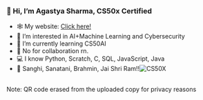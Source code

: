 
### 👋 Hi, I’m Agastya Sharma, CS50x Certified
- 🕸️ My website: <a href="https://sites.google.com/view/agastya5663/">Click here!</a>
- 👀 I’m interested in AI+Machine Learning and Cybersecurity
- 🌱 I’m currently learning CS50AI
- 💞️ No for collaboration rn.
- 💻 I know Python, Scratch, C, SQL, JavaScript, Java
- 🧡 Sanghi, Sanatani, Brahmin, Jai Shri Ram!!![CS50X](https://user-images.githubusercontent.com/83625567/165346712-9f252542-4b93-4441-a8de-e00841987adb.png)

<BR>Note: QR code erased from the uploaded copy for privacy reasons
